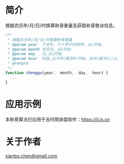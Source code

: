 # 简介
根据农历年/月/日/时换算称骨重量及获取称骨歌诀信息。
```javascript
/**
 * 根据农历年/月/日/时换算称骨重量
 * @param year  干支年，六十甲子的顺序，从1开始.
 * @param month 农历月，从1开始
 * @param day   日,从1开始
 * @param hour  时辰,从子时(数字0)开始，亥时(数字11)止。
 * @return
 */
function chenggu(year,  month,  day,  hour) {
  ...
}
```

# 应用示例
本称骨算法已应用于吉时雨排盘软件：https://ji.js.cn

# 关于作者
xianbo.chen@gmail.com

